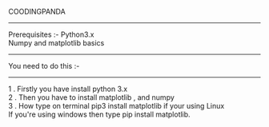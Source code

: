 COODINGPANDA
<hr>

Prerequisites :- 
Python3.x <br>
Numpy and matplotlib basics<br>

<hr>


You need to do this :- 

<hr>

1 .   Firstly you have install  python 3.x <br>
2 .   Then you have to install matplotlib , and numpy <br>
3 .   How type on terminal pip3 install matplotlib if your using Linux<br>
      If you're using windows then type pip install matplotlib.<br>

